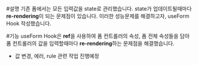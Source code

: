 #설명
기존 폼에서는 모든 입력값을 state로 관리했습니다.
state가 업데이트될때마다 **re-rendering**이 되는 문제점이 있습니다.
이러한 성능문제를 해결하고자, useForm Hook 작성했습니다.

#기능
useForm Hook은 **ref**을 사용하여 폼 컨트롤러의 속성, 폼 전체 속성들을 담아
폼 컨트롤러의 값을 입력할때마다 **re-rendering**하는 문제점을 해결했습니다.

- 값 변경, 에러, rule 관련 작업 진행예정
